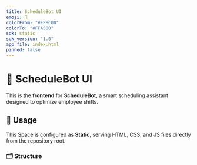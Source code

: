 ```yaml
---
title: ScheduleBot UI
emoji: 🧭
colorFrom: "#FF8C00"
colorTo: "#FFA500"
sdk: static
sdk_version: "1.0"
app_file: index.html
pinned: false
---
```


# 🧭 ScheduleBot UI

This is the **frontend** for **ScheduleBot**, a smart scheduling assistant designed to optimize employee shifts.

## 🚀 Usage

This Space is configured as **Static**, serving HTML, CSS, and JS files directly from the repository root.

### 🗂️ Structure

